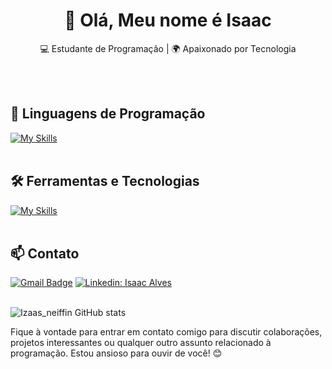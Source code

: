 <h1 align="center">👋 Olá, Meu nome é Isaac</h1>

<p align="center">
  💻 Estudante de Programação | 🌍 Apaixonado por Tecnologia
</p><br><br>


## 🚀 Linguagens de Programação
[![My Skills](https://skillicons.dev/icons?i=typescript,python,javascript,bash,css,ts)](https://skillicons.dev)<br><br>

## 🛠️ Ferramentas e Tecnologias
[![My Skills](https://skillicons.dev/icons?i=vscode,npm,postgres,react,bootstrap,git,github)](https://skillicons.dev)<br><br>

## 📫 Contato

[![Gmail Badge](https://img.shields.io/badge/-{isaacneiff254@gmail.com}-006bed?style=flat-square&logo=Gmail&logoColor=white&link=mailto:{isaacneiff254@gmail.com})](mailto:{isaacneiff254@gmail.com})
[![Linkedin: Isaac Alves](https://img.shields.io/badge/-Isaac-blue?style=flat-square&logo=Linkedin&logoColor=white&link=https://www.linkedin.com/in/isaac-gabriel-alves-lino-004067226/)](www.linkedin.com/in/isaac-gabriel-alves-lino-004067226)
 <br><br>


![Izaas_neiffin GitHub stats](https://github-readme-stats.vercel.app/api?username=Izaas_neiffin&show_icons=true&theme=radical)

Fique à vontade para entrar em contato comigo para discutir colaborações, projetos interessantes ou qualquer outro assunto relacionado à programação. Estou ansioso para ouvir de você! 😊 <br><br>
